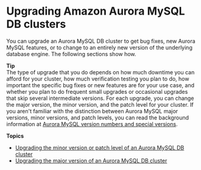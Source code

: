 # Upgrading Amazon Aurora MySQL DB clusters<a name="AuroraMySQL.Updates.Upgrading"></a><a name="mysql_upgrade"></a>

 You can upgrade an Aurora MySQL DB cluster to get bug fixes, new Aurora MySQL features, or to change to an entirely new version of the underlying database engine\. The following sections show how\. 

**Tip**  
 The type of upgrade that you do depends on how much downtime you can afford for your cluster, how much verification testing you plan to do, how important the specific bug fixes or new features are for your use case, and whether you plan to do frequent small upgrades or occasional upgrades that skip several intermediate versions\. For each upgrade, you can change the major version, the minor version, and the patch level for your cluster\. If you aren't familiar with the distinction between Aurora MySQL major versions, minor versions, and patch levels, you can read the background information at [Aurora MySQL version numbers and special versions](AuroraMySQL.Updates.Versions.md)\. 

**Topics**
+ [Upgrading the minor version or patch level of an Aurora MySQL DB cluster](AuroraMySQL.Updates.Patching.md)
+ [Upgrading the major version of an Aurora MySQL DB cluster](AuroraMySQL.Updates.MajorVersionUpgrade.md)